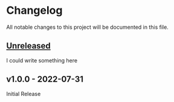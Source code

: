 # Changelog

All notable changes to this project will be documented in this file.

## [Unreleased](https://github.com/MauRiEEZZZ/blazorstate/compare/v0.0.2...HEAD)

I could write something here

## v1.0.0 - 2022-07-31

Initial Release
